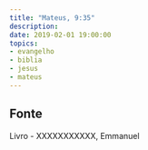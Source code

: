 ```yaml
---
title: "Mateus, 9:35"
description: 
date: 2019-02-01 19:00:00
topics: 
- evangelho
- biblia
- jesus
- mateus
---
```




## Fonte
Livro - XXXXXXXXXXX, Emmanuel
